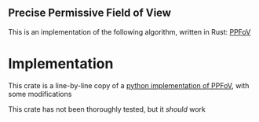 ## Precise Permissive Field of View
This is an implementation of the following algorithm, written in Rust:
[PPFoV](https://www.roguebasin.com/index.php/Precise_Permissive_Field_of_View)

# Implementation
This crate is a line-by-line copy of a [python implementation of PPFoV](https://www.roguebasin.com/index.php/Permissive_Field_of_View_in_Python), with some modifications

This crate has not been thoroughly tested, but it _should_ work
